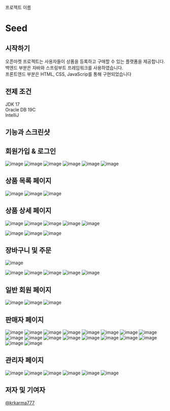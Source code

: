 프로젝트 이름

<h1>Seed</h1>

## 시작하기

오픈마켓 프로젝트는 사용자들이 상품을 등록하고 구매할 수 있는 플랫폼을 제공합니다.<br>
백엔드 부분은 자바와 스프링부트 프레임워크를 사용하였습니다.<br>
프론트엔드 부분은 HTML, CSS, JavaScrip를 통해 구현되었습니다

## 전제 조건

JDK 17<br>
Oracle DB 19C<br>
IntelliJ<br>

## 기능과 스크린샷

## 회원가입 & 로그인
![image](https://github.com/krkarma777/online-store/assets/149022496/39edb6b5-134a-482f-83b9-03e6660ca9a2)
![image](https://github.com/krkarma777/online-store/assets/149022496/a7597bf6-1799-4f92-a092-a96a6851eb27)
![image](https://github.com/krkarma777/online-store/assets/149022496/bbda2bd9-634d-4610-bac2-87d4ae5df77d)
![image](https://github.com/krkarma777/online-store/assets/149022496/6ed1c23a-d2b4-4476-aea6-0faa3eaf1de1)
![image](https://github.com/krkarma777/online-store/assets/149022496/3e9dcbfc-aa81-4d83-9120-c599044147e7)
![image](https://github.com/krkarma777/online-store/assets/149022496/a0f2c76f-76ff-4589-bb90-010d55862da0)

## 상품 목록 페이지
![image](https://github.com/krkarma777/online-store/assets/149022496/20395bb3-270a-421e-8aad-cd26abda6ae8)
![image](https://github.com/krkarma777/online-store/assets/149022496/d7f4a12c-c067-463b-b086-dd862554d2d6)
![image](https://github.com/krkarma777/online-store/assets/149022496/9167696c-9ec9-4d0f-90a8-59f4145dffb0)

## 상품 상세 페이지
![image](https://github.com/krkarma777/online-store/assets/149022496/a7d5c8b3-849a-45cb-a96e-bc36b9f5d0f2)
![image](https://github.com/krkarma777/online-store/assets/149022496/de0c59e0-3e3a-42ba-acf4-fd2e584bf54d)
![image](https://github.com/krkarma777/online-store/assets/149022496/b01e3cd3-7ee9-4ed5-b906-f839c73014a3)
![image](https://github.com/krkarma777/online-store/assets/149022496/8ea69d01-5d9f-4061-a711-6a5acfac3df6)
![image](https://github.com/krkarma777/online-store/assets/149022496/bcfc847d-f1ab-4378-b5f9-b9809d12eafc)

![image](https://github.com/krkarma777/online-store/assets/149022496/c5ace95e-7738-495d-8789-b0ee7faa2f84)
![image](https://github.com/krkarma777/online-store/assets/149022496/ffe8f2ab-5fcf-43af-8a5a-f13b389298e0)
![image](https://github.com/krkarma777/online-store/assets/149022496/338d7250-707f-4c49-8c69-80cfcead3a94)


## 장바구니 및 주문
![image](https://github.com/krkarma777/online-store/assets/149022496/5d2f825f-8322-4059-a638-eb97f6c9a071)

![image](https://github.com/krkarma777/online-store/assets/149022496/0ec67ad5-0a34-4e83-b7de-08ade9f2fe22)
![image](https://github.com/krkarma777/online-store/assets/149022496/e5fd91de-b8e5-4aad-9736-44bb1ec72375)
![image](https://github.com/krkarma777/online-store/assets/149022496/9cd756be-f4b7-4aa1-a8a5-221751ad4785)
![image](https://github.com/krkarma777/online-store/assets/149022496/fc473698-03bc-4ae2-acb2-c8c82366d812)
![image](https://github.com/krkarma777/online-store/assets/149022496/c15f4b01-08ed-405b-8096-b6addd5712b5)

## 일반 회원 페이지
![image](https://github.com/krkarma777/online-store/assets/149022496/cc0246f9-29db-4b05-bb19-61d92a6a14c3)
![image](https://github.com/krkarma777/online-store/assets/149022496/af5ca1be-f490-474d-a51a-37a98387c2f5)
![image](https://github.com/krkarma777/online-store/assets/149022496/15d299a7-f311-40ac-9bd6-79818b20030e)



## 판매자 페이지
![image](https://github.com/krkarma777/online-store/assets/149022496/0cb64cf4-4a0a-4654-97bf-51fdd4973f1c)
![image](https://github.com/krkarma777/online-store/assets/149022496/9df6bb65-0b02-438b-aff5-07ff0b7df27c)
![image](https://github.com/krkarma777/online-store/assets/149022496/d00d77a5-9194-4dad-ba90-5021bb6c87e8)
![image](https://github.com/krkarma777/online-store/assets/149022496/81e75fd2-4f4f-4de2-aabf-3cfef7431fe8)
![image](https://github.com/krkarma777/online-store/assets/149022496/c0092969-1763-4a1c-8e6c-b79cb39d23bc)
![image](https://github.com/krkarma777/online-store/assets/149022496/97497aa0-2b9a-436e-85e0-077a08b4a512)
![image](https://github.com/krkarma777/online-store/assets/149022496/c999dda7-6b2a-48dd-a0c7-a9f5c8648791)
![image](https://github.com/krkarma777/online-store/assets/149022496/a2791d67-1fba-430f-b625-310e6bfc6fc5)
![image](https://github.com/krkarma777/online-store/assets/149022496/2f9dc979-7f3c-40e5-a06a-3665de31eadc)
![image](https://github.com/krkarma777/online-store/assets/149022496/3b80fbab-02d4-43a3-8017-d6b62d90ef9e)
![image](https://github.com/krkarma777/online-store/assets/149022496/c57659d2-48c2-430b-97e0-e2fb34bd109d)
![image](https://github.com/krkarma777/online-store/assets/149022496/e1602557-4e33-4d24-8588-14d21e78705c)
![image](https://github.com/krkarma777/online-store/assets/149022496/dc0d2833-85a6-4127-b295-213a50757db7)
![image](https://github.com/krkarma777/online-store/assets/149022496/9daa7d00-435c-441e-b526-01a6ace7826d)
![image](https://github.com/krkarma777/online-store/assets/149022496/5b1c0013-afca-4804-a521-bb5656f1bb8b)
![image](https://github.com/krkarma777/online-store/assets/149022496/89d57702-2f8a-43fa-adfe-8da58db0490e)
![image](https://github.com/krkarma777/online-store/assets/149022496/af3fe60f-419b-43c1-a98b-126654bb1fae)
![image](https://github.com/krkarma777/online-store/assets/149022496/a3b38f93-fa43-4470-ab3e-afcd2e66d149)

## 관리자 페이지
![image](https://github.com/krkarma777/online-store/assets/149022496/2201887f-1553-41b6-a698-1a29e2aa6dfb)
![image](https://github.com/krkarma777/online-store/assets/149022496/060617aa-6654-4954-8c67-900a43777f5e)
![image](https://github.com/krkarma777/online-store/assets/149022496/05b05f39-1b9d-4f04-95f0-03cf8a4df7a2)
![image](https://github.com/krkarma777/online-store/assets/149022496/7802f79f-4e91-4270-a8f1-d8fb52030e3f)
![image](https://github.com/krkarma777/online-store/assets/149022496/a41bbfa5-d0a5-4f80-8a5a-6fc0815ad09d)
![image](https://github.com/krkarma777/online-store/assets/149022496/840bc554-6511-4a1d-9d4b-138390b5fbd6)

## 저자 및 기여자

[@krkarma777]([링크](https://github.com/krkarma777)https://github.com/krkarma777)

</div>
